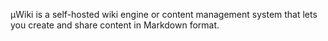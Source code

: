 μWiki is a self-hosted wiki engine or content management system that lets you create and share content in Markdown format.
